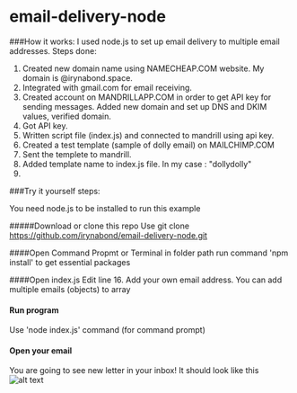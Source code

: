 # email-delivery-node

###How it works:
I used node.js to set up email delivery to multiple email addresses. 
Steps done:
1. Created new domain name using NAMECHEAP.COM website. My domain is @irynabond.space. 
2. Integrated with gmail.com for email receiving. 
3. Created account on MANDRILLAPP.COM in order to get API key for sending messages. Added new domain and set up DNS and DKIM values, verified domain.
3. Got API key. 
4. Written script file (index.js) and connected to mandrill using api key.
5. Created a test template (sample of dolly email) on MAILCHIMP.COM
6. Sent the templete to mandrill.
7. Added template name to index.js file. In my case : "dollydolly"
8. 
###Try it yourself steps:

You need node.js to be installed to run this example

#####Download or clone this repo
Use git clone https://github.com/irynabond/email-delivery-node.git

####Open Command Propmt or Terminal in folder path
run command 'npm install' to get essential packages

####Open index.js
Edit line 16. Add your own email address. You can add multiple emails (objects)  to array

#### Run program
Use 'node index.js' command (for command prompt)

#### Open your email
You are going to see new letter in your inbox! It should look like this
![alt text](https://s31.postimg.org/t699dyw3f/email.png "Email")

